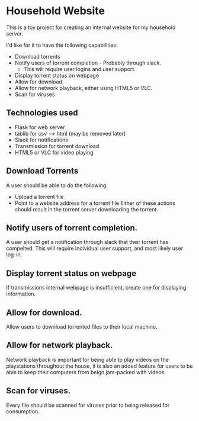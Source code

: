 # Household Website

This is a toy project for creating an internal website for my household server.

I'd like for it to have the following capabilities:

- Download torrents
- Notify users of torrent completion - Probably through slack.
  - This will require user logins and user support. 
- Display torrent status on webpage
- Allow for download.
- Allow for network playback, either using HTML5 or VLC.
- Scan for viruses


## Technologies used

- Flask for web server
- tablib for csv --> html (may be removed later)
- Slack for notifications
- Transmission for torrent download
- HTML5 or VLC for video playing


## Download Torrents

A user should be able to do the following:
  - Upload a torrent file
  - Point to a website address for a torrent file
Either of these actions should result in the torrent server downloading the
torrent.

## Notify users of torrent completion.

A user should get a notification through slack that their torrent has compelted.
This will require individual user support, and most likely user log-in. 

## Display torrent status on webpage

If transmissions internal webpage is insufficient, create one for displaying
information.

## Allow for download.

Allow users to download torrented files to their local machine. 

## Allow for network playback.

Network playback is important for being able to play videos on the playstations
throughout the house, it is also an added feature for users to be able to keep
their computers from beign jam-packed with videos. 

## Scan for viruses. 

Every file should be scanned for viruses prior to being released for
consumption.  
